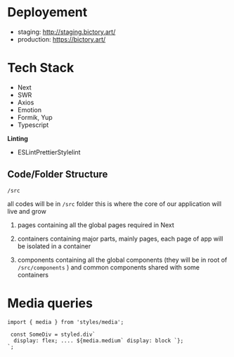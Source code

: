 # Deployement
 - staging: http://staging.bictory.art/
 - production: https://bictory.art/

# Tech Stack

 - Next
 - SWR
 - Axios
 - Emotion
 - Formik, Yup
 - Typescript
 

**Linting**

 - ESLintPrettierStylelint

## **Code/Folder Structure**

    /src

all codes will be in `/src` folder
this is where the core of our application will live and grow

 1. pages
 containing all the global pages required in Next
 
 2. containers
 containing major parts, mainly pages, each page of app will be isolated in a container

 3. components
 containing all the global components (they will be in root of `/src/components` ) and common components shared with some containers

# Media queries

    import { media } from 'styles/media';
    
     const SomeDiv = styled.div`
      display: flex; .... ${media.medium` display: block `}; 
    `;
